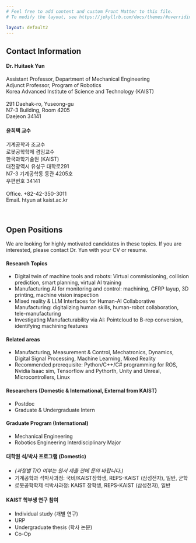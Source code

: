 ```yaml
---
# Feel free to add content and custom Front Matter to this file.
# To modify the layout, see https://jekyllrb.com/docs/themes/#overriding-theme-defaults

layout: default2
---
```


## Contact Information

#### Dr. Huitaek Yun

Assistant Professor, Department of Mechanical Engineering<br />
Adjunct Professor, Program of Robotics<br />
Korea Advanced Institute of Science and Technology (KAIST)<br />
<br>
291 Daehak-ro, Yuseong-gu <br />
N7-3 Building, Room 4205<br />
Daejeon 34141


#### 윤희택 교수

기계공학과 조교수<br />
로봇공학학제 겸임교수<br />
한국과학기술원 (KAIST)<br />
대전광역시 유성구 대학로291 <br />N7-3 기계공학동 동관 4205호 <br />우편번호 34141
<br>
<br>
Office. +82-42-350-3011<br />
Email. htyun at kaist.ac.kr<br />

<br>


## Open Positions

We are looking for highly motivated candidates in these topics. If you are interested, please contact Dr. Yun with your CV or resume.

#### Research Topics
 * Digital twin of machine tools and robots: Virtual commissioning,  collision prediction, smart planning, virtual AI training 
 * Manufacturing AI for monitoring and control: machining, CFRP layup, 3D printing, machine vision inspection
 * Mixed reality & LLM Interfaces for Human-AI Collaborative Manufacturing: digitalizing human skills, human-robot collaboration, tele-manufacturing
 * Investigating Manufacturability via AI: Pointcloud to B-rep conversion, identifying machining features    
 
#### Related areas
 * Manufacturing, Measurement & Control, Mechatronics, Dynamics, Digital Signal Processing, Machine Learning, Mixed Reality
 * Recommended prerequisite: Python/C++/C# programming for ROS, Nvidia Isaac sim, Tensorflow and Pythorth, Unity and Unreal, Microcontrollers, Linux

#### Researchers (Domestic & International, External from KAIST)
 * Postdoc
 * Graduate & Undergraduate Intern  

#### Graduate Program (International)
 * Mechanical Engineering
 * Robotics Engineering Interdisciplinary Major

#### 대학원 석/박사 프로그램 (Domestic)

 * _(과정별 T/O 여부는 원서 제출 전에 문의 바랍니다.)_
 * 기계공학과 석박사과정: 국비/KAIST장학생, REPS-KAIST (삼성전자), 일반, 군학
 * 로봇공학학제 석박사과정: KAIST 장학생, REPS-KAIST (삼성전자), 일반

#### KAIST 학부생 연구 참여
 * Individual study (개별 연구)
 * URP
 * Undergraduate thesis (학사 논문)
 * Co-Op


 
 
